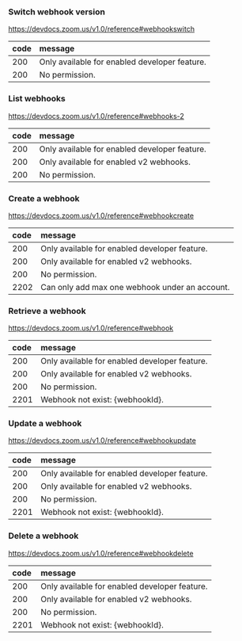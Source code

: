### Switch webhook version
https://devdocs.zoom.us/v1.0/reference#webhookswitch

| code | message                                       |
|:---- |:--------------------------------------------- |
| 200  | Only available for enabled developer feature. |
| 200  | No permission.                                | 

### List webhooks
https://devdocs.zoom.us/v1.0/reference#webhooks-2

| code | message                                       |
|:---- |:--------------------------------------------- |
| 200  | Only available for enabled developer feature. |
| 200  | Only available for enabled v2 webhooks.       |
| 200  | No permission.                                |

### Create a webhook
https://devdocs.zoom.us/v1.0/reference#webhookcreate

| code | message                                        |
|:---- |:---------------------------------------------- |
| 200  | Only available for enabled developer feature.  |
| 200  | Only available for enabled v2 webhooks.        |
| 200  | No permission.                                 |
| 2202 | Can only add max one webhook under an account. | 

### Retrieve a webhook
https://devdocs.zoom.us/v1.0/reference#webhook

| code | message                                       |
|:---- |:--------------------------------------------- |
| 200  | Only available for enabled developer feature. |
| 200  | Only available for enabled v2 webhooks.       |
| 200  | No permission.                                |
| 2201 | Webhook not exist: {webhookId}.               | 

### Update a webhook
https://devdocs.zoom.us/v1.0/reference#webhookupdate

| code | message                                       |
|:---- |:--------------------------------------------- |
| 200  | Only available for enabled developer feature. |
| 200  | Only available for enabled v2 webhooks.       |
| 200  | No permission.                                |
| 2201 | Webhook not exist: {webhookId}.               | 

### Delete a webhook
https://devdocs.zoom.us/v1.0/reference#webhookdelete

| code | message                                       |
|:---- |:--------------------------------------------- |
| 200  | Only available for enabled developer feature. |
| 200  | Only available for enabled v2 webhooks.       |
| 200  | No permission.                                |
| 2201 | Webhook not exist: {webhookId}.               | 